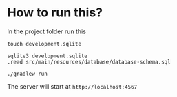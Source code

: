 # How to run this?
In the project folder run this

```
touch development.sqlite
```

```
sqlite3 development.sqlite
.read src/main/resources/database/database-schema.sql
```

```
./gradlew run
```

The server will start at `http://localhost:4567`